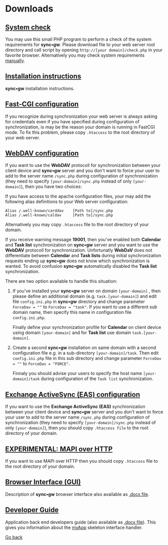 # Downloads #
## [System check](https://github.com/Toteph42/syncgw/blob/master/downloads/Check/check.php) ##
You may use this small PHP program to perform a check of the system requirements for **sync•gw**. Please download file to your web server root directory and call script by opening `http://[your domain]/check.php` in your favorite browser. Alternatively you may check system requirements [manually](https://github.com/Toteph42/syncgw/blob/master/downloads/PreReqs.md).

## [Installation instructions](https://github.com/Toteph42/syncgw/blob/master/dInstallation.md) ##
**sync•gw** installation instructions.

## [Fast-CGI configuration](https://github.com/Toteph42/syncgw/blob/master/downloads/Fast-CGI/.htaccess) ##
If you recognize during synchronization your web server is always asking for credentials even if
you have specified during configuration of synchronization, is may be the reason your domain is
running in FastCGI mode. To fix this problem, please copy `.htaccess` to the root 
directory of your web server.  

## [WebDAV configuration](https://github.com/Toteph42/syncgw/blob/master/downloads/WebDAV/.htaccess) ##
If you want to use the **WebDAV** protocoll for synchronization between your client device and **sync•gw** server 
and you don't want to force your user to add to the server name `/sync.php` during configuration of 
synchronization (they need to specify `[your-domain]/sync.php` instead of only `[your-domain]`), then you have 
two choices:

If you have access to the apache configuration files, your may add the following alias definitions 
to your Web server configuration:

```	
Alias /.well-known/carddav    [Path to]/sync.php
Alias /.well-known/caldav     [Path to]/sync.php
```

Alternatively you may copy `.htaccess` file to the root directory of your domain.
 
If you receive warning message **19001**, then you've enabled both **Calendar** and **Task list** synchronization 
on **sync•gw** server and you want to use the **WebDAV** protocoll for synchronization. Unfortunatly 
**WebDaV** does not differentiate between **Calendar** and **Task lists** during initial synchronization requests
ending up **sync•gw** does not know which synchronization is wanted. To avoid confusion **sync•gw** automatically disabled the **Task list** synchronization.

There are two option available to handle this situation:

1. If you've installed your **sync•gw** server on domain `[your-domain]` , then please  define an additional 
domain (e.g. `task.[your-domain]`) and edit file `config.ini.php` in **sync•gw** directory and change parameter
`ForceDav = ""` to `ForceDav = "task"`. If you want to use a different sub domain name, then specify this name in configuration file `config.ini.php`.

   Finally define your synchronization profile for **Calendar** on client device using domain `[your-domain]` and for **Task list** use domain `task.[your-domain]`.

2. Create a second **sync•gw** installation on same domain with a second configuration  file e.g. in a sub-directory `[your-domain]/task`. Then edit `config.ini.php` file in this sub directory and change parameter `ForceDav = ""`
to `ForceDav = "FORCE"`.

   Finnaly you should advise your users to specify the host name `[your-domain]/task` during configuration 
of the `Task list` synchronization.
	  
## [Exchange ActiveSync (EAS) configuration](https://github.com/Toteph42/syncgw/blob/master/downloads/ActiveSync/.htaccess) ##
If you want to use the **Exchange ActiveSync (EAS)** synchronization between your client device and 
**sync•gw** server and you don't want to force your user to add to the server name `/sync.php` during 
configuration of synchronization (they need to specify `[your-domain]/sync.php` instead of only
`[your-domain]`), then you should copy `.htaccess file` to the root directory of your domain.

## [EXPERIMENTAL: MAPI over HTTP](https://github.com/Toteph42/syncgw/blob/master/downloads/MAPI/.htaccess) ##
If you want to use MAPI over HTTP then you should copy `.htaccess` file to the root directory of your domain. 

## [Browser Interface (GUI)](https://github.com/Toteph42/syncgw/blob/master/downloads/GUI/BrowserInterface.pdf) ##
Description of **sync•gw** browser interface also available as [.docx file](https://github.com/Toteph42/syncgw/blob/master/downloads/GUI/BrowserInterface.docx).

## [Developer Guide](https://github.com/Toteph42/syncgw/blob/master/downloads/DeveloperGuide/DeveloperGuide.pdf) ##
Application back end developers guide (also available as [.docx file](https://github.com/Toteph42/syncgw/blob/master/downloads/DeveloperGuide/DeveloperGuide.docx)). This gives you information
about the [myApp](https://github.com/Toteph42/syncgw/blob/master/downloads/Downloads.md) skeleton interface handler.

[Go back](https://github.com/Toteph42/syncgw/)

